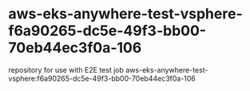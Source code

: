 # aws-eks-anywhere-test-vsphere-f6a90265-dc5e-49f3-bb00-70eb44ec3f0a-106
repository for use with E2E test job aws-eks-anywhere-test-vsphere:f6a90265-dc5e-49f3-bb00-70eb44ec3f0a-106
